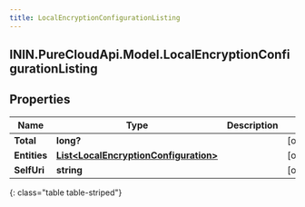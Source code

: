 ```yaml
---
title: LocalEncryptionConfigurationListing
---
```

## ININ.PureCloudApi.Model.LocalEncryptionConfigurationListing

## Properties

|Name | Type | Description | Notes|
|------------ | ------------- | ------------- | -------------|
| **Total** | **long?** |  | [optional] |
| **Entities** | [**List&lt;LocalEncryptionConfiguration&gt;**](LocalEncryptionConfiguration.html) |  | [optional] |
| **SelfUri** | **string** |  | [optional] |
{: class="table table-striped"}


